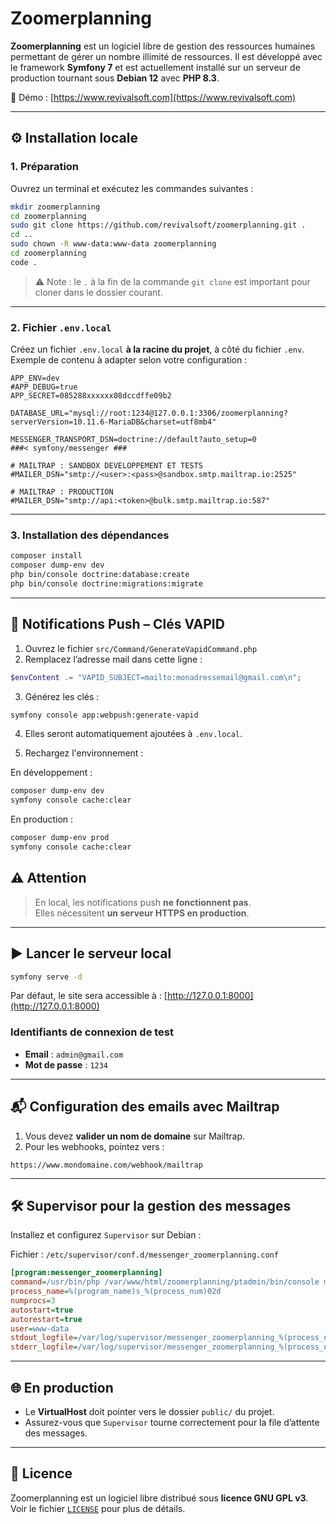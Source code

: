 # Zoomerplanning

**Zoomerplanning** est un logiciel libre de gestion des ressources humaines permettant de gérer un nombre illimité de ressources. Il est développé avec le framework **Symfony 7** et est actuellement installé sur un serveur de production tournant sous **Debian 12** avec **PHP 8.3**.

🔗 Démo : [https://www.revivalsoft.com](https://www.revivalsoft.com)

---

## ⚙️ Installation locale

### 1. Préparation

Ouvrez un terminal et exécutez les commandes suivantes :

```bash
mkdir zoomerplanning
cd zoomerplanning
sudo git clone https://github.com/revivalsoft/zoomerplanning.git .
cd ..
sudo chown -R www-data:www-data zoomerplanning
cd zoomerplanning
code .
```

> ⚠️ Note : le `.` à la fin de la commande `git clone` est important pour cloner dans le dossier courant.

---

### 2. Fichier `.env.local`

Créez un fichier `.env.local` **à la racine du projet**, à côté du fichier `.env`. Exemple de contenu à adapter selon votre configuration :

```
APP_ENV=dev
#APP_DEBUG=true
APP_SECRET=085288xxxxxx08dccdffe09b2

DATABASE_URL="mysql://root:1234@127.0.0.1:3306/zoomerplanning?serverVersion=10.11.6-MariaDB&charset=utf8mb4"

MESSENGER_TRANSPORT_DSN=doctrine://default?auto_setup=0
###< symfony/messenger ###

# MAILTRAP : SANDBOX DEVELOPPEMENT ET TESTS
#MAILER_DSN="smtp://<user>:<pass>@sandbox.smtp.mailtrap.io:2525"

# MAILTRAP : PRODUCTION
#MAILER_DSN="smtp://api:<token>@bulk.smtp.mailtrap.io:587"
```

---

### 3. Installation des dépendances

```bash
composer install
composer dump-env dev
php bin/console doctrine:database:create
php bin/console doctrine:migrations:migrate
```

---

## 🔐 Notifications Push – Clés VAPID

1. Ouvrez le fichier `src/Command/GenerateVapidCommand.php`
2. Remplacez l’adresse mail dans cette ligne :

```php
$envContent .= "VAPID_SUBJECT=mailto:monadressemail@gmail.com\n";
```

3. Générez les clés :

```bash
symfony console app:webpush:generate-vapid
```

4. Elles seront automatiquement ajoutées à `.env.local`.

5. Rechargez l'environnement :

En développement : 
```bash
composer dump-env dev
symfony console cache:clear
```
En production :
```bash
composer dump-env prod
symfony console cache:clear
```

## ⚠️ Attention

> En local, les notifications push **ne fonctionnent pas**.  
> Elles nécessitent **un serveur HTTPS en production**.


---

## ▶️ Lancer le serveur local

```bash
symfony serve -d
```

Par défaut, le site sera accessible à : [http://127.0.0.1:8000](http://127.0.0.1:8000)

### Identifiants de connexion de test

- **Email** : `admin@gmail.com`
- **Mot de passe** : `1234`

---

## 📬 Configuration des emails avec Mailtrap

1. Vous devez **valider un nom de domaine** sur Mailtrap.
2. Pour les webhooks, pointez vers :

```
https://www.mondomaine.com/webhook/mailtrap
```

---

## 🛠️ Supervisor pour la gestion des messages

Installez et configurez `Supervisor` sur Debian :

Fichier : `/etc/supervisor/conf.d/messenger_zoomerplanning.conf`

```ini
[program:messenger_zoomerplanning]
command=/usr/bin/php /var/www/html/zoomerplanning/ptadmin/bin/console messenger:consume async --env=prod
process_name=%(program_name)s_%(process_num)02d
numprocs=3
autostart=true
autorestart=true
user=www-data
stdout_logfile=/var/log/supervisor/messenger_zoomerplanning_%(process_num)02d.log
stderr_logfile=/var/log/supervisor/messenger_zoomerplanning_%(process_num)02d_error.log
```

---

## 🌐 En production

- Le **VirtualHost** doit pointer vers le dossier `public/` du projet.
- Assurez-vous que `Supervisor` tourne correctement pour la file d’attente des messages.

---

## 📜 Licence

Zoomerplanning est un logiciel libre distribué sous **licence GNU GPL v3**.  
Voir le fichier [`LICENSE`](https://www.gnu.org/licenses/gpl-3.0.txt) pour plus de détails.
